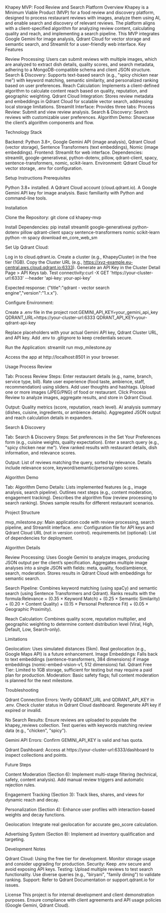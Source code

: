 Khapey MVP: Food Review and Search Platform
Overview
Khapey is a Minimum Viable Product (MVP) for a food review and discovery platform, designed to process restaurant reviews with images, analyze them using AI, and enable search and discovery of relevant reviews. The platform aligns with a client-specified algorithm for analyzing review content, calculating quality and reach, and implementing a search pipeline. This MVP integrates Google Gemini for image analysis, Qdrant Cloud for vector storage and semantic search, and Streamlit for a user-friendly web interface.
Key Features

Review Processing: Users can submit reviews with multiple images, which are analyzed to extract dish details, quality scores, and search metadata, adhering to a MongoDB-compatible schema and client JSON structure.
Search & Discovery: Supports text-based search (e.g., "spicy chicken near me") with keyword matching, semantic similarity, and personalized ranking based on user preferences.
Reach Calculation: Implements a client-defined algorithm to calculate content reach based on quality, reputation, and geographic weighting.
Qdrant Cloud Integration: Stores review metadata and embeddings in Qdrant Cloud for scalable vector search, addressing local storage limitations.
Streamlit Interface: Provides three tabs:
Process Review: Submit and view review analysis.
Search & Discovery: Search reviews with customizable user preferences.
Algorithm Demo: Showcase the client’s algorithm components and flow.



Technology Stack

Backend: Python 3.8+, Google Gemini API (image analysis), Qdrant Cloud (vector storage), Sentence Transformers (text embeddings), Nomic (image embeddings).
Frontend: Streamlit for web interface.
Dependencies: streamlit, google-generativeai, python-dotenv, pillow, qdrant-client, spacy, sentence-transformers, nomic, scikit-learn.
Environment: Qdrant Cloud for vector storage, .env for configuration.

Setup Instructions
Prerequisites

Python 3.8+ installed.
A Qdrant Cloud account (cloud.qdrant.io).
A Google Gemini API key for image analysis.
Basic familiarity with Python and command-line tools.

Installation

Clone the Repository:
git clone <repository-url>
cd khapey-mvp


Install Dependencies:
pip install streamlit google-generativeai python-dotenv pillow qdrant-client spacy sentence-transformers nomic scikit-learn
python -m spacy download en_core_web_sm


Set Up Qdrant Cloud:

Log in to cloud.qdrant.io.
Create a cluster (e.g., KhapeyCluster) in the free tier (1GB).
Copy the Cluster URL (e.g., https://xyz-example.eu-central.aws.cloud.qdrant.io:6333).
Generate an API Key in the Cluster Detail Page > API Keys tab.
Test connectivity:curl -X GET 'https://your-cluster-url:6333' --header 'api-key: your-api-key'

Expected response: {"title":"qdrant - vector search engine","version":"1.x.x"}.


Configure Environment:

Create a .env file in the project root:GEMINI_API_KEY=your_gemini_api_key
QDRANT_URL=https://your-cluster-url:6333
QDRANT_API_KEY=your-qdrant-api-key


Replace placeholders with your actual Gemini API key, Qdrant Cluster URL, and API key.
Add .env to .gitignore to keep credentials secure.


Run the Application:
streamlit run mvp_milestone.py


Access the app at http://localhost:8501 in your browser.



Usage
Process Review

Tab: Process Review
Steps:
Enter restaurant details (e.g., name, branch, service type, bill).
Rate user experience (food taste, ambience, staff, recommendation) using sliders.
Add user thoughts and hashtags.
Upload one or more images (JPEG/PNG) of food or restaurant.
Click Process Review to analyze images, aggregate results, and store in Qdrant Cloud.


Output:
Quality metrics (score, reputation, reach level).
AI analysis summary (dishes, cuisine, ingredients, or ambience details).
Aggregated JSON output and reach calculation details in expanders.



Search & Discovery

Tab: Search & Discovery
Steps:
Set preferences in the Set Your Preferences form (e.g., cuisine weights, quality expectation).
Enter a search query (e.g., "spicy chicken near me").
View ranked results with restaurant details, dish information, and relevance scores.


Output:
List of reviews matching the query, sorted by relevance.
Details include relevance score, keyword/semantic/personal/geo scores.



Algorithm Demo

Tab: Algorithm Demo
Details:
Lists implemented features (e.g., image analysis, search pipeline).
Outlines next steps (e.g., content moderation, engagement tracking).
Describes the algorithm flow (review processing to search ranking).
Shows sample results for different restaurant scenarios.



Project Structure

mvp_milestone.py: Main application code with review processing, search pipeline, and Streamlit interface.
.env: Configuration file for API keys and Qdrant Cloud URL (not in version control).
requirements.txt (optional): List of dependencies for deployment.

Algorithm Details

Review Processing:
Uses Google Gemini to analyze images, producing JSON output per the client’s specification.
Aggregates multiple image analyses into a single JSON with fields: meta, quality, food/ambience, search, moderation.
Stores results in Qdrant Cloud with embeddings for semantic search.


Search Pipeline:
Combines keyword matching (using spaCy) and semantic search (using Sentence Transformers and Qdrant).
Ranks results with the formula:Relevance = (0.35 × Keyword Match) + (0.25 × Semantic Similarity) + (0.20 × Content Quality) + (0.15 × Personal Preference Fit) + (0.05 × Geographic Proximity).


Reach Calculation:
Combines quality score, reputation multiplier, and geographic weighting to determine content distribution level (Viral, High, Default, Low, Search-only).



Limitations

Geolocation: Uses simulated distances (5km). Real geolocation (e.g., Google Maps API) is a future enhancement.
Image Embeddings: Falls back to text embeddings (sentence-transformers, 384 dimensions) if image embeddings (nomic-embed-vision-v1, 512 dimensions) fail.
Qdrant Free Tier: Limited to 1GB storage, sufficient for testing but may require a paid plan for production.
Moderation: Basic safety flags; full content moderation is planned for the next milestone.

Troubleshooting

Qdrant Connection Errors:
Verify QDRANT_URL and QDRANT_API_KEY in .env.
Check cluster status in Qdrant Cloud dashboard.
Regenerate API key if expired or invalid.


No Search Results:
Ensure reviews are uploaded to populate the khapey_reviews collection.
Test queries with keywords matching review data (e.g., "chicken", "spicy").


Gemini API Errors:
Confirm GEMINI_API_KEY is valid and has quota.


Qdrant Dashboard: Access at https://your-cluster-url:6333/dashboard to inspect collections and points.

Future Steps

Content Moderation (Section 6):
Implement multi-stage filtering (technical, safety, content analysis).
Add manual review triggers and automatic rejection rules.


Engagement Tracking (Section 3):
Track likes, shares, and views for dynamic reach and decay.


Personalization (Section 4):
Enhance user profiles with interaction-based weights and decay functions.


Geolocation:
Integrate real geolocation for accurate geo_score calculation.


Advertising System (Section 8):
Implement ad inventory qualification and targeting.



Development Notes

Qdrant Cloud: Using the free tier for development. Monitor storage usage and consider upgrading for production.
Security: Keep .env secure and avoid exposing API keys.
Testing: Upload multiple reviews to test search functionality. Use diverse queries (e.g., "biryani", "family dining") to validate ranking.
Support: Refer to Qdrant Documentation or support.qdrant.io for issues.

License
This project is for internal development and client demonstration purposes. Ensure compliance with client agreements and API usage policies (Google Gemini, Qdrant Cloud).